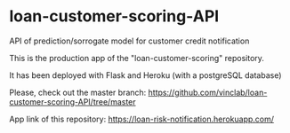 # loan-customer-scoring-API
API of prediction/sorrogate model for customer credit notification

This is the production app of the "loan-customer-scoring" repository.

It has been deployed with Flask and Heroku (with a postgreSQL database)

Please, check out the master branch: https://github.com/vinclab/loan-customer-scoring-API/tree/master

App link of this repository: https://loan-risk-notification.herokuapp.com/
